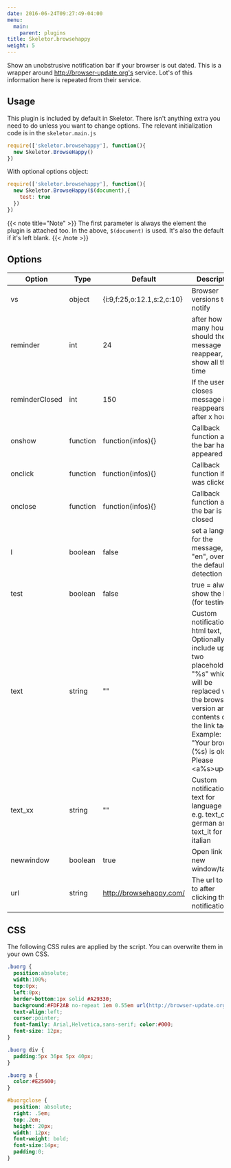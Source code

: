 ```yaml
---
date: 2016-06-24T09:27:49-04:00
menu:
  main:
    parent: plugins
title: Skeletor.browsehappy
weight: 5
---
```


Show an unobstrusive notification bar if your browser is out dated. This is a wrapper around http://browser-update.org's service. Lot's of this information here is repeated from their service.

## Usage

This plugin is included by default in Skeletor. There isn't anything extra you need to do unless you want to change options. The relevant initialization code is in the `skeletor.main.js`

```javascript
require(['skeletor.browsehappy'], function(){
  new Skeletor.BrowseHappy()
})
```
With optional options object:

```javascript
require(['skeletor.browsehappy'], function(){
  new Skeletor.BrowseHappy($(document),{
    test: true
  })
})
```

{{< note title="Note" >}}
The first parameter is always the element the plugin is attached too. In the above, `$(document)` is used. It's also the default if it's left blank.
{{< /note >}}

## Options

|Option|Type|Default|Description|
|---|---|---|---|
|vs|object|{i:9,f:25,o:12.1,s:2,c:10}|Browser versions to notify|
|reminder|int|24|after how many hours should the message reappear, 0 = show all the time|
|reminderClosed|int|150|If the user closes message it reappears after x hours|
|onshow|function|function(infos){}|Callback function after the bar has appeared|
|onclick|function|function(infos){}|Callback function if bar was clicked|
|onclose|function|function(infos){}|Callback function after the bar is closed|
|l|boolean|false|set a language for the message, e.g. "en", overrides the default detection|
|test|boolean|false|true = always show the bar (for testing)|
|text|string|""|Custom notification html text,  Optionally include up to two placeholders "%s" which will be replaced with the browser version and contents of the link tag. Example: "Your browser (%s) is old.  Please <a%s>update</a>"   |
|text_xx|string|""|Custom notification text for language "xx", e.g. text_de for german and text_it for italian |
|newwindow|boolean|true|Open link in new window/tab|
|url|string|http://browsehappy.com/|The url to go to after clicking the notification|


## CSS

The following CSS rules are applied by the script. You can overwrite them in your own CSS.

```CSS
.buorg {
  position:absolute;
  width:100%;
  top:0px;
  left:0px;
  border-bottom:1px solid #A29330;
  background:#FDF2AB no-repeat 1em 0.55em url(http://browser-update.org/img/dialog-warning.gif);
  text-align:left;
  cursor:pointer;
  font-family: Arial,Helvetica,sans-serif; color:#000;
  font-size: 12px;
}

.buorg div {
  padding:5px 36px 5px 40px;
}

.buorg a {
  color:#E25600;
}

#buorgclose {
  position: absolute;
  right: .5em;
  top:.2em;
  height: 20px;
  width: 12px;
  font-weight: bold;
  font-size:14px;
  padding:0;
}
```